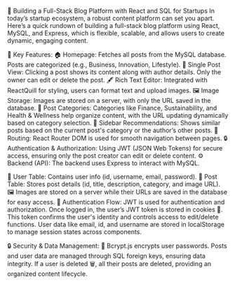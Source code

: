 🚀 Building a Full-Stack Blog Platform with React and SQL for Startups
In today’s startup ecosystem, a robust content platform can set you apart. Here’s a quick rundown of building a full-stack blog platform using React, MySQL, and Express, which is flexible, scalable, and allows users to create dynamic, engaging content.

🌟 Key Features:
🏠 Homepage: Fetches all posts from the MySQL database. Posts are categorized (e.g., Business, Innovation, Lifestyle).
📝 Single Post View: Clicking a post shows its content along with author details. Only the owner can edit or delete the post.
🖋️ Rich Text Editor: Integrated with ReactQuill for styling, users can format text and upload images.
🖼️ Image Storage: Images are stored on a server, with only the URL saved in the database.
📂 Post Categories: Categories like Finance, Sustainability, and Health & Wellness help organize content, with the URL updating dynamically based on category selection.
🔗 Sidebar Recommendations: Shows similar posts based on the current post's category or the author’s other posts.
🧭 Routing: React Router DOM is used for smooth navigation between pages.
🔒 Authentication & Authorization: Using JWT (JSON Web Tokens) for secure access, ensuring only the post creator can edit or delete content.
⚙️ Backend (API):
The backend uses Express to interact with MySQL.

👤 User Table: Contains user info (id, username, email, password).
📑 Post Table: Stores post details (id, title, description, category, and image URL).
🖼️ Images are stored on a server while their URLs are saved in the database for easy access.
🔐 Authentication Flow:
JWT is used for authentication and authorization. Once logged in, the user’s JWT token is stored in cookies 🍪. This token confirms the user's identity and controls access to edit/delete functions. User data like email, id, and username are stored in localStorage to manage session states across components.

🔒 Security & Data Management:
🔑 Bcrypt.js encrypts user passwords.
Posts and user data are managed through SQL foreign keys, ensuring data integrity. If a user is deleted 🗑️, all their posts are deleted, providing an organized content lifecycle.
